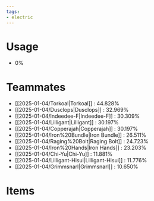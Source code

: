 ```yaml
---
tags:
- electric
---
```

# Usage
- 0%
# Teammates
- [[2025-01-04/Torkoal|Torkoal]] : 44.828%
- [[2025-01-04/Dusclops|Dusclops]] : 32.969%
- [[2025-01-04/Indeedee-F|Indeedee-F]] : 30.309%
- [[2025-01-04/Lilligant|Lilligant]] : 30.197%
- [[2025-01-04/Copperajah|Copperajah]] : 30.197%
- [[2025-01-04/Iron%20Bundle|Iron Bundle]] : 26.511%
- [[2025-01-04/Raging%20Bolt|Raging Bolt]] : 24.723%
- [[2025-01-04/Iron%20Hands|Iron Hands]] : 23.203%
- [[2025-01-04/Chi-Yu|Chi-Yu]] : 11.881%
- [[2025-01-04/Lilligant-Hisui|Lilligant-Hisui]] : 11.776%
- [[2025-01-04/Grimmsnarl|Grimmsnarl]] : 10.650%
# Items